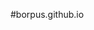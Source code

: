 #borpus.github.io

<html lang="en">
<head>
    <meta charset="UTF-8">
    <title>Hello, World!</title>
            </head>

<body>
<title>
                DO YOU THINK THIS IS REAL!?!?
            <title>

            <img src="https://i.kym-cdn.com/photos/images/original/002/316/919/9de.jpg" alt="Strawberry Elephant">
</html>


<p>
Don't think this is real? <a href="https://www.youtube.com/shorts/MbKf_f0VkHE">This video will change your mind!</a>
<p>

</body>
